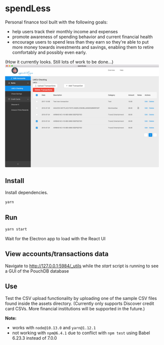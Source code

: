 # spendLess

Personal finance tool built with the following goals:

- help users track their monthly income and expenses
- promote awareness of spending behavior and current financial health
- encourage users to spend less than they earn so they're able to put more money towards investments and savings, enabling them to retire comfortably and possibly even early.

(How it currently looks. Still lots of work to be done...)
<img src="assets/screenshot-app-v0.3.0.jpg" />

## Install

Install dependencies.

```bash
yarn
```

## Run

```bash
yarn start
```

Wait for the Electron app to load with the React UI

## View accounts/transactions data

Navigate to http://127.0.0.1:5984/_utils while the _start_ script is running to see a GUI of the PouchDB database

## Use

Test the CSV upload functionality by uploading one of the sample CSV files found inside the assets directory. (Currently only supports Discover credit card CSVs. More financial institutions will be supported in the future.)

**Note:**

- works with `node@10.13.0` and `yarn@1.12.1`
- not working with `npm@6.4.1` due to conflict with `npm test` using Babel 6.23.3 instead of 7.0.0
